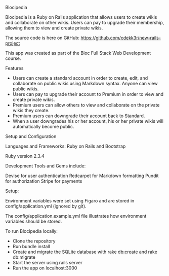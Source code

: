 Blocipedia

Blocipedia is a Ruby on Rails application that allows users to create wikis and collaborate on other wikis. Users can pay to upgrade their membership, allowing them to view and create private wikis.

The source code is here on GitHub: https://github.com/cdekk3r/new-rails-project

This app was created as part of the Bloc Full Stack Web Development course.

Features

- Users can create a standard account in order to create, edit, and collaborate on public wikis using Markdown syntax. Anyone can view public wikis.
- Users can pay to upgrade their account to Premium in order to view and create private wikis.
- Premium users can allow others to view and collaborate on the private wikis they create.
- Premium users can downgrade their account back to Standard.
- When a user downgrades his or her account, his or her private wikis will automatically become public.

Setup and Configuration

Languages and Frameworks: Ruby on Rails and Bootstrap

Ruby version 2.3.4

Development Tools and Gems include:

Devise for user authentication
Redcarpet for Markdown formatting
Pundit for authorization
Stripe for payments

Setup:

Environment variables were set using Figaro and are stored in config/application.yml (ignored by git).

The config/application.example.yml file illustrates how environment variables should be stored.

To run Blocipedia locally:

- Clone the repository
- Run bundle install
- Create and migrate the SQLite database with rake db:create and rake db:migrate
- Start the server using rails server
- Run the app on localhost:3000
